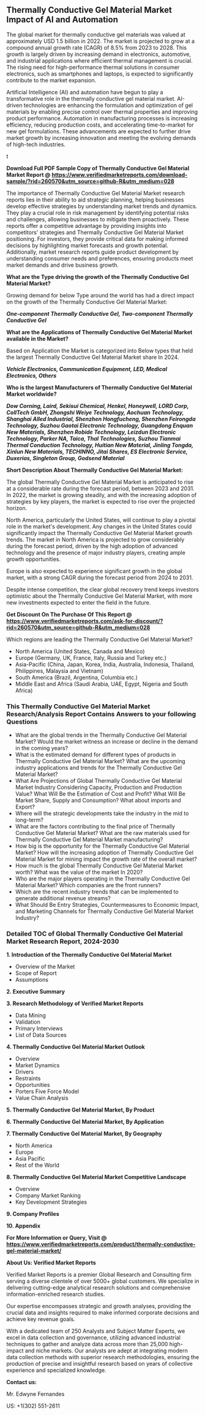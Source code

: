 <h2>Thermally Conductive Gel Material Market Impact of AI and Automation</h2><p>The global market for thermally conductive gel materials was valued at approximately USD 1.5 billion in 2022. The market is projected to grow at a compound annual growth rate (CAGR) of 8.5% from 2023 to 2028. This growth is largely driven by increasing demand in electronics, automotive, and industrial applications where efficient thermal management is crucial. The rising need for high-performance thermal solutions in consumer electronics, such as smartphones and laptops, is expected to significantly contribute to the market expansion.</p><p>Artificial Intelligence (AI) and automation have begun to play a transformative role in the thermally conductive gel material market. AI-driven technologies are enhancing the formulation and optimization of gel materials by enabling precise control over thermal properties and improving product performance. Automation in manufacturing processes is increasing efficiency, reducing production costs, and accelerating time-to-market for new gel formulations. These advancements are expected to further drive market growth by increasing innovation and meeting the evolving demands of high-tech industries.</p>t</p><p id="" class=""><strong>Download Full PDF Sample Copy of Thermally Conductive Gel Material Market Report @ <a href="https://www.verifiedmarketreports.com/download-sample/?rid=260570&utm_source=github-R&utm_medium=028" target="_blank">https://www.verifiedmarketreports.com/download-sample/?rid=260570&utm_source=github-R&utm_medium=028</a></strong></p><p>The importance of&nbsp;Thermally Conductive Gel Material Market research reports lies in their ability to aid strategic planning, helping businesses develop effective strategies by understanding market trends and dynamics. They play a crucial role in risk management by identifying potential risks and challenges, allowing businesses to mitigate them proactively. These reports offer a competitive advantage by providing insights into competitors' strategies and Thermally Conductive Gel Material Market positioning. For investors, they provide critical data for making informed decisions by highlighting market forecasts and growth potential. Additionally, market research reports guide product development by understanding consumer needs and preferences, ensuring products meet market demands and drive business growth.</p><p><strong>What are the&nbsp;Type driving the growth of the Thermally Conductive Gel Material Market?</strong></p><p id="" class="">Growing demand for below Type around the world has had a direct impact on the growth of the Thermally Conductive Gel Material Market:</p><em><strong>One-component Thermally Conductive Gel, Two-component Thermally Conductive Gel</strong></em></p><strong>What are the&nbsp;Applications&nbsp;of Thermally Conductive Gel Material Market available in the Market?</strong></p><p id="" class="">Based on Application the Market is categorized into Below types that held the largest Thermally Conductive Gel Material Market share In 2024.</p><em><strong>Vehicle Electronics, Communication Equipment, LED, Medical Electronics, Others</strong></em></p><strong>Who is the largest Manufacturers of Thermally Conductive Gel Material Market worldwide?</strong></p><p><em><strong>Dow Corning, Laird, Sekisui Chemical, Henkel, Honeywell, LORD Corp, CollTech GmbH, Zhongshi Weiye Technology, Aochuan Technology, Shanghai Alled Industrial, Shenzhen Hongfucheng, Shenzhen Feirongda Technology, Suzhou Gaotai Electronic Technology, Guangdong Enquan New Materials, Shenzhen Robide Technology, Leizdun Electronic Technology, Parker NA, Taica, Thal Technologies, Suzhou Tianmai Thermal Conduction Technology, Huitian New Material, Jinling Tongda, Xinlun New Materials, TECHINNO, Jitai Shares, ES Electronic Service, Duxerias, Singleton Group, Godsend Material</strong></em></p><p id="" class=""><strong>Short Description About Thermally Conductive Gel Material Market:</strong></p><p>The global Thermally Conductive Gel Material Market is anticipated to rise at a considerable rate during the forecast period, between 2023 and 2031. In 2022, the market is growing steadily, and with the increasing adoption of strategies by key players, the market is expected to rise over the projected horizon.</p><p>North America, particularly the United States, will continue to play a pivotal role in the market's development. Any changes in the United States could significantly impact the Thermally Conductive Gel Material Market growth trends. The market in North America is projected to grow considerably during the forecast period, driven by the high adoption of advanced technology and the presence of major industry players, creating ample growth opportunities.</p><p>Europe is also expected to experience significant growth in the global market, with a strong CAGR during the forecast period from 2024 to 2031.</p><p>Despite intense competition, the clear global recovery trend keeps investors optimistic about the Thermally Conductive Gel Material Market, with more new investments expected to enter the field in the future.</p><p id="" class=""><strong>Get Discount On The Purchase Of This Report @ <a href="https://www.verifiedmarketreports.com/ask-for-discount/?rid=260570&utm_source=github-R&utm_medium=028" target="_blank">https://www.verifiedmarketreports.com/ask-for-discount/?rid=260570&utm_source=github-R&utm_medium=028</a></strong></p>Which regions are leading the Thermally Conductive Gel Material Market?</p><ul><li>North America (United States, Canada and Mexico)</li><li>Europe (Germany, UK, France, Italy, Russia and Turkey etc.)</li><li>Asia-Pacific (China, Japan, Korea, India, Australia, Indonesia, Thailand, Philippines, Malaysia and Vietnam)</li><li>South America (Brazil, Argentina, Columbia etc.)</li><li>Middle East and Africa (Saudi Arabia, UAE, Egypt, Nigeria and South Africa)</li></ul><h3 id="" class="">This Thermally Conductive Gel Material Market Research/Analysis Report Contains Answers to your following Questions</h3><ul><li>What are the global trends in the Thermally Conductive Gel Material Market? Would the market witness an increase or decline in the demand in the coming years?</li><li>What is the estimated demand for different types of products in Thermally Conductive Gel Material Market? What are the upcoming industry applications and trends for the Thermally Conductive Gel Material Market?</li><li>What Are Projections of Global Thermally Conductive Gel Material Market Industry Considering Capacity, Production and Production Value? What Will Be the Estimation of Cost and Profit? What Will Be Market Share, Supply and Consumption? What about imports and Export?</li><li>Where will the strategic developments take the industry in the mid to long-term?</li><li>What are the factors contributing to the final price of Thermally Conductive Gel Material Market? What are the raw materials used for Thermally Conductive Gel Material Market manufacturing?</li><li>How big is the opportunity for the Thermally Conductive Gel Material Market? How will the increasing adoption of Thermally Conductive Gel Material Market for mining impact the growth rate of the overall market?</li><li>How much is the global Thermally Conductive Gel Material Market worth? What was the value of the market In 2020?</li><li>Who are the major players operating in the Thermally Conductive Gel Material Market? Which companies are the front runners?</li><li>Which are the recent industry trends that can be implemented to generate additional revenue streams?</li><li>What Should Be Entry Strategies, Countermeasures to Economic Impact, and Marketing Channels for Thermally Conductive Gel Material Market Industry?</li></ul><h3 id="" class="">Detailed TOC of Global Thermally Conductive Gel Material Market Research Report, 2024-2030</h3><p id="" class=""><strong>1. Introduction of the Thermally Conductive Gel Material Market</strong></p><ul><li>Overview of the Market</li><li>Scope of Report</li><li>Assumptions</li></ul><p id="" class=""><strong>2. Executive Summary</strong></p><p id="" class=""><strong>3. Research Methodology of Verified Market Reports</strong></p><ul><li>Data Mining</li><li>Validation</li><li>Primary Interviews</li><li>List of Data Sources</li></ul><p id="" class=""><strong>4. Thermally Conductive Gel Material Market Outlook</strong></p><ul><li>Overview</li><li>Market Dynamics</li><li>Drivers</li><li>Restraints</li><li>Opportunities</li><li>Porters Five Force Model</li><li>Value Chain Analysis</li></ul><p id="" class=""><strong>5. Thermally Conductive Gel Material Market, By Product</strong></p><p id="" class=""><strong>6. Thermally Conductive Gel Material Market, By Application</strong></p><p id="" class=""><strong>7. Thermally Conductive Gel Material Market, By Geography</strong></p><ul><li>North America</li><li>Europe</li><li>Asia Pacific</li><li>Rest of the World</li></ul><p id="" class=""><strong>8. Thermally Conductive Gel Material Market Competitive Landscape</strong></p><ul><li>Overview</li><li>Company Market Ranking</li><li>Key Development Strategies</li></ul><p id="" class=""><strong>9. Company Profiles</strong></p><p id="" class=""><strong>10. Appendix</strong></p><p id="" class=""><strong>For More Information or Query, Visit @ <a href="https://www.verifiedmarketreports.com/product/thermally-conductive-gel-material-market/" target="_blank">https://www.verifiedmarketreports.com/product/thermally-conductive-gel-material-market/</a></strong></p><p id="" class=""><strong>About Us: Verified Market Reports</strong></p><p id="" class="">Verified Market Reports is a premier Global Research and Consulting firm serving a diverse clientele of over 5000+ global customers. We specialize in delivering cutting-edge analytical research solutions and comprehensive information-enriched research studies.</p><p id="" class="">Our expertise encompasses strategic and growth analyses, providing the crucial data and insights required to make informed corporate decisions and achieve key revenue goals.</p><p id="" class="">With a dedicated team of 250 Analysts and Subject Matter Experts, we excel in data collection and governance, utilizing advanced industrial techniques to gather and analyze data across more than 25,000 high-impact and niche markets. Our analysts are adept at integrating modern data collection methods with superior research methodologies, ensuring the production of precise and insightful research based on years of collective experience and specialized knowledge.</p><p id="" class=""><strong>Contact us:</strong></p><p id="" class="">Mr. Edwyne Fernandes</p><p id="" class="">US: +1(302) 551-2611</p>